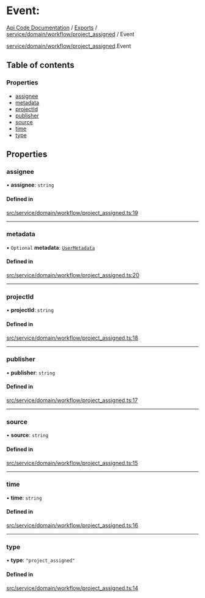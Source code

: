 # Event: 
 
[Api Code Documentation](../README.md) / [Exports](../modules.md) / [service/domain/workflow/project\_assigned](../modules/service_domain_workflow_project_assigned.md) / Event

[service/domain/workflow/project\_assigned](../modules/service_domain_workflow_project_assigned.md).Event

## Table of contents

### Properties

- [assignee](service_domain_workflow_project_assigned.Event.md#assignee)
- [metadata](service_domain_workflow_project_assigned.Event.md#metadata)
- [projectId](service_domain_workflow_project_assigned.Event.md#projectid)
- [publisher](service_domain_workflow_project_assigned.Event.md#publisher)
- [source](service_domain_workflow_project_assigned.Event.md#source)
- [time](service_domain_workflow_project_assigned.Event.md#time)
- [type](service_domain_workflow_project_assigned.Event.md#type)

## Properties

### assignee

• **assignee**: `string`

#### Defined in

[src/service/domain/workflow/project_assigned.ts:19](https://github.com/openkfw/TruBudget/blob/90402cb/api/src/service/domain/workflow/project_assigned.ts#L19)

___

### metadata

• `Optional` **metadata**: [`UserMetadata`](../modules/service_domain_metadata.md#usermetadata)

#### Defined in

[src/service/domain/workflow/project_assigned.ts:20](https://github.com/openkfw/TruBudget/blob/90402cb/api/src/service/domain/workflow/project_assigned.ts#L20)

___

### projectId

• **projectId**: `string`

#### Defined in

[src/service/domain/workflow/project_assigned.ts:18](https://github.com/openkfw/TruBudget/blob/90402cb/api/src/service/domain/workflow/project_assigned.ts#L18)

___

### publisher

• **publisher**: `string`

#### Defined in

[src/service/domain/workflow/project_assigned.ts:17](https://github.com/openkfw/TruBudget/blob/90402cb/api/src/service/domain/workflow/project_assigned.ts#L17)

___

### source

• **source**: `string`

#### Defined in

[src/service/domain/workflow/project_assigned.ts:15](https://github.com/openkfw/TruBudget/blob/90402cb/api/src/service/domain/workflow/project_assigned.ts#L15)

___

### time

• **time**: `string`

#### Defined in

[src/service/domain/workflow/project_assigned.ts:16](https://github.com/openkfw/TruBudget/blob/90402cb/api/src/service/domain/workflow/project_assigned.ts#L16)

___

### type

• **type**: ``"project_assigned"``

#### Defined in

[src/service/domain/workflow/project_assigned.ts:14](https://github.com/openkfw/TruBudget/blob/90402cb/api/src/service/domain/workflow/project_assigned.ts#L14)
